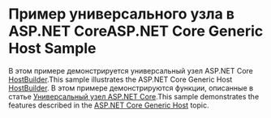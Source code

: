# <a name="aspnet-core-generic-host-sample"></a><span data-ttu-id="63590-101">Пример универсального узла в ASP.NET Core</span><span class="sxs-lookup"><span data-stu-id="63590-101">ASP.NET Core Generic Host Sample</span></span>

<span data-ttu-id="63590-102">В этом примере демонстрируется универсальный узел ASP.NET Core [HostBuilder](https://docs.microsoft.com/dotnet/api/microsoft.extensions.hosting.ihostedservice).</span><span class="sxs-lookup"><span data-stu-id="63590-102">This sample illustrates the ASP.NET Core Generic Host [HostBuilder](https://docs.microsoft.com/dotnet/api/microsoft.extensions.hosting.ihostedservice).</span></span> <span data-ttu-id="63590-103">В этом примере демонстрируются функции, описанные в статье [Универсальный узел ASP.NET Core](https://docs.microsoft.com/aspnet/core/fundamentals/host/generic-host).</span><span class="sxs-lookup"><span data-stu-id="63590-103">This sample demonstrates the features described in the [ASP.NET Core Generic Host](https://docs.microsoft.com/aspnet/core/fundamentals/host/generic-host) topic.</span></span>
